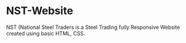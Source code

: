 # NST-Website
NST (National Steel Traders is a Steel Trading fully Responsive Website created using basic HTML, CSS.
